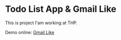 # Todo List App & Gmail Like

This is project I'am working at THP.

Demo online: [Gmail Like](https://td-gmail.herokuapp.com/)